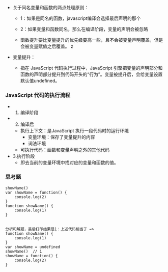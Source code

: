 - 关于同名变量和函数的两点处理原则：
    - 1：如果是同名的函数，javascript编译会选择最后声明的那个
    - 2：如果变量和函数同名，那么在编译阶段，变量的声明会被忽略

    - 函数提升要比变量提升的优先级要高一些，且不会被变量声明覆盖，但是会被变量赋值之后覆盖。
z

- 变量提升：
    - 指在 JavaScript 代码执行过程中，JavaScript 引擎把变量的声明部分和函数的声明部分提升到代码开头的“行为”。变量被提升后，会给变量设置默认值undefined。



### JavaScript 代码的执行流程
- 1. 编译阶段
- 2. 编译后
    - 执行上下文：是JavaScript 执行一段代码时的运行环境
        - 变量环境：保存了变量提升的内容
        - 词法环境
    - 可执行代码：函数和变量声明之外的其他代码
- 3.执行阶段
    - 即去当前的变量环境中找对应的变量和函数的值。



### 思考题
```
showName()
var showName = function() {
    console.log(2)
}
function showName() {
    console.log(1)
}


分析和解题，最后打印结果是1：上述代码相当于 =>
function showName() {
    console.log(1)
}
var showName = undefined
showName()  // 1
showName = function() {
    console.log(2)
}
```